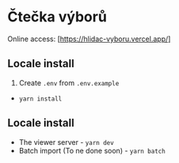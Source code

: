 # Čtečka výborů

Online access: [https://hlidac-vyboru.vercel.app/]

## Locale install

1. Create `.env` from `.env.example`

- `yarn install`

## Locale install

- The viewer server - `yarn dev`
- Batch import (To ne done soon) - `yarn batch`
